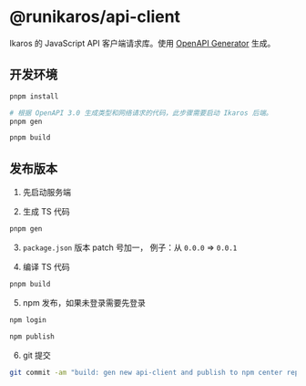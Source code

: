 # @runikaros/api-client

Ikaros 的 JavaScript API 客户端请求库。使用
[OpenAPI Generator](https://openapi-generator.tech/) 生成。

## 开发环境

```bash
pnpm install
```

```bash
# 根据 OpenAPI 3.0 生成类型和网络请求的代码，此步骤需要启动 Ikaros 后端。
pnpm gen
```

```bash
pnpm build
```

## 发布版本

1. 先启动服务端

2. 生成 TS 代码

```bash
pnpm gen
```

3. `package.json` 版本 patch 号加一，
   例子：从 `0.0.0` => `0.0.1`

4. 编译 TS 代码

```bash
pnpm build
```

5. npm 发布，如果未登录需要先登录

```bash
npm login
```

```bash
npm publish
```

6. git 提交

```bash
git commit -am "build: gen new api-client and publish to npm center repo in @runikaros/api-client"
```
